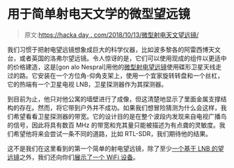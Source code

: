 # 用于简单射电天文学的微型望远镜

> 原文:[https://hacka day . com/2018/10/13/微型射电天文望远镜/](https://hackaday.com/2018/10/13/tiny-telescope-for-simple-radio-astronomy/)

我们习惯于把射电望远镜想象成巨大的科学仪器，比如波多黎各的阿雷西博天文台，或者英国的洛弗尔望远镜。令人惊讶的是，它们可以使用现成的组件以更适中的价格建造，这是[gon alo Nespral]用他的[微型射电望远镜](https://hackaday.io/project/161556-tiny-radio-telescope)使用碟形卫星天线走过的路。它安装在一个方位角-仰角支架上，使用一个宜家旋转转盘和一个丝杠，它的热端有一个卫星电视 LNB，卫星探测器作为其探测器。

到目前为止，他只对他公寓的墙壁进行了成像，但这清楚地显示了里面金属支撑结构的存在。然而，将它带到户外并不成功。如果我们想冒险猜测为什么会这样，我们希望看看卫星探测器的带宽。它的设计目的是在整个波段内发现来自电视广播鸟的信号，因此将具有数百 MHz 的带宽和充其量只能被描述为有点聋的灵敏度。我们希望他将来会尝试一条不同的道路，比如 RTL-SDR，我们期待他的结果。

这不是我们在这里看到的第一个简单的射电望远镜，除了至少[一个基于 LNB 的望远镜](https://hackaday.com/2017/03/23/see-satellites-with-a-simple-radio-telescope/)之外，我们还向你们[展示了一个 WiFi 设备](https://hackaday.com/2018/06/20/desktop-radio-telescope-images-the-wifi-universe/)。